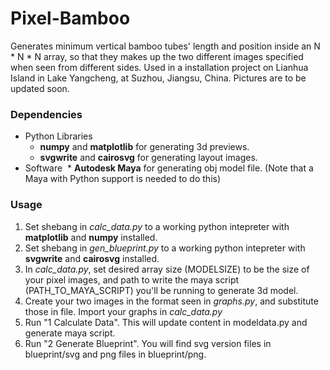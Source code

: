 # Pixel-Bamboo
Generates minimum vertical bamboo tubes' length and position inside an N * N * N array, so that they makes up the two different images specified when seen from different sides. Used in a installation project on Lianhua Island in Lake Yangcheng, at Suzhou, Jiangsu, China. Pictures are to be updated soon. 

### Dependencies
* Python Libraries
  * **numpy** and **matplotlib** for generating 3d previews.
  * **svgwrite** and **cairosvg** for generating layout images.
* Software
  * **Autodesk Maya** for generating obj model file. (Note that a Maya with Python support is needed to do this)

### Usage
1. Set shebang in *calc_data.py* to a working python intepreter with **matplotlib** and **numpy** installed. 
2. Set shebang in *gen_blueprint.py* to a working python intepreter with **svgwrite** and **cairosvg** installed. 
3. In *calc_data.py*, set desired array size (MODELSIZE) to be the size of your pixel images, and path to write the maya script (PATH_TO_MAYA_SCRIPT) you'll be running to generate 3d model.
4. Create your two images in the format seen in *graphs.py*, and substitute those in file. Import your graphs in *calc_data.py*
5. Run "1 Calculate Data". This will update content in modeldata.py and generate maya script.
6. Run "2 Generate Blueprint". You will find svg version files in blueprint/svg and png files in blueprint/png.

